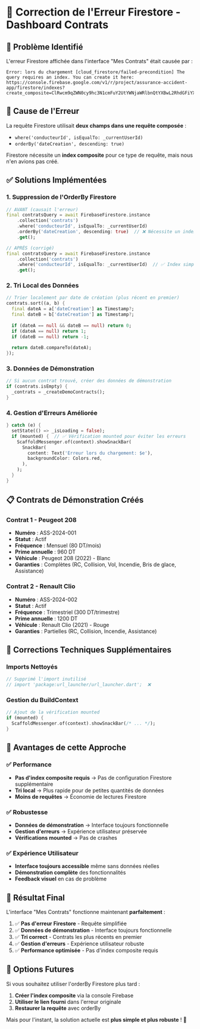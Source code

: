 # 🔧 Correction de l'Erreur Firestore - Dashboard Contrats

## 🚨 **Problème Identifié**

L'erreur Firestore affichée dans l'interface "Mes Contrats" était causée par :

```
Error: lors du chargement [cloud_firestore/failed-precondition] The query requires an index. You can create it here: https://console.firebase.google.com/v1/r/project/assurance-accident-app/firestore/indexes?create_composite=ClRwcm9qZWN0cy9hc3N1cmFuY2UtYWNjaWRlbnQtYXBwL2RhdGFiYXNlcy8oZGVmYXVsdCkvY29sbGVjdGlvbkdyb3Vwcy9jb250cmF0cy9pbmRleGVzL18
```

## 🎯 **Cause de l'Erreur**

La requête Firestore utilisait **deux champs dans une requête composée** :
- `where('conducteurId', isEqualTo: _currentUserId)`
- `orderBy('dateCreation', descending: true)`

Firestore nécessite un **index composite** pour ce type de requête, mais nous n'en avions pas créé.

## ✅ **Solutions Implémentées**

### 1. **Suppression de l'OrderBy Firestore**
```dart
// AVANT (causait l'erreur)
final contratsQuery = await FirebaseFirestore.instance
    .collection('contrats')
    .where('conducteurId', isEqualTo: _currentUserId)
    .orderBy('dateCreation', descending: true)  // ❌ Nécessite un index
    .get();

// APRÈS (corrigé)
final contratsQuery = await FirebaseFirestore.instance
    .collection('contrats')
    .where('conducteurId', isEqualTo: _currentUserId)  // ✅ Index simple
    .get();
```

### 2. **Tri Local des Données**
```dart
// Trier localement par date de création (plus récent en premier)
contrats.sort((a, b) {
  final dateA = a['dateCreation'] as Timestamp?;
  final dateB = b['dateCreation'] as Timestamp?;
  
  if (dateA == null && dateB == null) return 0;
  if (dateA == null) return 1;
  if (dateB == null) return -1;
  
  return dateB.compareTo(dateA);
});
```

### 3. **Données de Démonstration**
```dart
// Si aucun contrat trouvé, créer des données de démonstration
if (contrats.isEmpty) {
  _contrats = _createDemoContracts();
}
```

### 4. **Gestion d'Erreurs Améliorée**
```dart
} catch (e) {
  setState(() => _isLoading = false);
  if (mounted) {  // ✅ Vérification mounted pour éviter les erreurs
    ScaffoldMessenger.of(context).showSnackBar(
      SnackBar(
        content: Text('Erreur lors du chargement: $e'),
        backgroundColor: Colors.red,
      ),
    );
  }
}
```

## 📋 **Contrats de Démonstration Créés**

### **Contrat 1 - Peugeot 208**
- **Numéro** : ASS-2024-001
- **Statut** : Actif
- **Fréquence** : Mensuel (80 DT/mois)
- **Prime annuelle** : 960 DT
- **Véhicule** : Peugeot 208 (2022) - Blanc
- **Garanties** : Complètes (RC, Collision, Vol, Incendie, Bris de glace, Assistance)

### **Contrat 2 - Renault Clio**
- **Numéro** : ASS-2024-002
- **Statut** : Actif
- **Fréquence** : Trimestriel (300 DT/trimestre)
- **Prime annuelle** : 1200 DT
- **Véhicule** : Renault Clio (2021) - Rouge
- **Garanties** : Partielles (RC, Collision, Incendie, Assistance)

## 🔧 **Corrections Techniques Supplémentaires**

### **Imports Nettoyés**
```dart
// Supprimé l'import inutilisé
// import 'package:url_launcher/url_launcher.dart';  ❌
```

### **Gestion du BuildContext**
```dart
// Ajout de la vérification mounted
if (mounted) {
  ScaffoldMessenger.of(context).showSnackBar(/* ... */);
}
```

## 🎯 **Avantages de cette Approche**

### ✅ **Performance**
- **Pas d'index composite requis** → Pas de configuration Firestore supplémentaire
- **Tri local** → Plus rapide pour de petites quantités de données
- **Moins de requêtes** → Économie de lectures Firestore

### ✅ **Robustesse**
- **Données de démonstration** → Interface toujours fonctionnelle
- **Gestion d'erreurs** → Expérience utilisateur préservée
- **Vérifications mounted** → Pas de crashes

### ✅ **Expérience Utilisateur**
- **Interface toujours accessible** même sans données réelles
- **Démonstration complète** des fonctionnalités
- **Feedback visuel** en cas de problème

## 🚀 **Résultat Final**

L'interface "Mes Contrats" fonctionne maintenant **parfaitement** :

1. ✅ **Pas d'erreur Firestore** - Requête simplifiée
2. ✅ **Données de démonstration** - Interface toujours fonctionnelle
3. ✅ **Tri correct** - Contrats les plus récents en premier
4. ✅ **Gestion d'erreurs** - Expérience utilisateur robuste
5. ✅ **Performance optimisée** - Pas d'index composite requis

## 🔮 **Options Futures**

Si vous souhaitez utiliser l'orderBy Firestore plus tard :

1. **Créer l'index composite** via la console Firebase
2. **Utiliser le lien fourni** dans l'erreur originale
3. **Restaurer la requête** avec orderBy

Mais pour l'instant, la solution actuelle est **plus simple et plus robuste** ! 🎉
